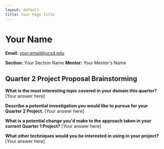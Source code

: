 ```yaml
---
layout: default
title: Your Page Title
---
```


# Your Name
**Email:** your.email@ucsd.edu

**Section:** Your Section Name
**Mentor:** Your Mentor's Name

## Quarter 2 Project Proposal Brainstorming

**What is the most interesting topic covered in your domain this quarter?**
[Your answer here]

**Describe a potential investigation you would like to pursue for your Quarter 2 Project.**
[Your answer here]

**What is a potential change you'd make to the approach taken in your current Quarter 1 Project?**
[Your answer here]

**What other techniques would you be interested in using in your project?**
[Your answer here]

